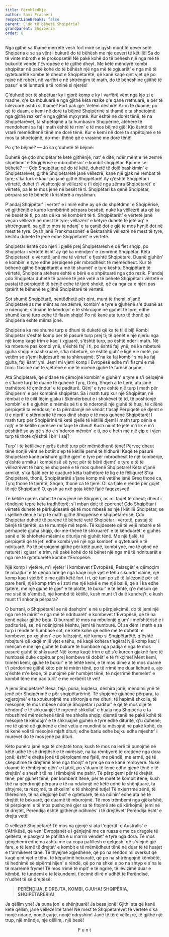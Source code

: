 ```yaml
---
title: Përmbledhje
author: Sami Frashëri
respectLineBreaks: false
parent: Ç'do të bëhetë Shqipëria?
grandparent: Shqipëria
order: 8
---
```


Nga gjithë sa thamë merretë vesh fort mirë se qysh
munt të qeverisetë Shqipëria e se sa vënt i bukurë do të
bëhësh me një qeveri të këtillë! Sa do të vinte mbroth e të
prokopsetë! Në pakë kohë do të bëhësh një nga më të
bukuritë vënde t'Evropësë e të gjithë dheyt. Me këtë
mëndyrë kombi shqipëtar në pakë kohë do të bëhësh një
nga më të xgjuarët' e nga më të qytetuarëtë kombe të
dheut e Shqipëtarëtë, që kanë kaqë qint vjet që po rojnë
në robëri, në varfëri e në shtrëngim të math, do të
bëhëshinë gjiithë të pasur' e të lumturë e të roninë si
njerës!

Ç'duhetë për të shpëtuar ky i gjorë komp e ky i
varfërë vënt nga kjo zi e madhe, q'e ka mbuluarë e nga
gjithë këta rezike q'e qanë rrethuarë, e për të lulëzuarë
ashtu si thamë? Fort pak gjë: Vetëm dëshirë! Arrin të
duamë; po që të duam, e kemi në dorë ta bëjmë Shqipërinë
si thamë e ta shpëtojmë nga gjithë reziket' e nga gjithë
myxyratë. Kur është në dorët tënë, të na Shqipëtarëvet,
ta shpëtojmë a ta humbasim Shqipërinë, atëhere të
mendohemi sa faj i math është të rrim' e të mos bëjmë gjë!
Kjo është të vrarë mëmëdhenë tënë me dorë tënë. Kur e
kemi në dorë ta shpëtojmë e të mos ta shpëtojmë, do-me-
thënë që e vrasimë me dorë tënë!

Po ç'të bëjmë? — Jo sa ç'duhetë të bëjmë:

Duhetë që çdo shqipëtar të ketë gjithënjë, nat' e
ditë, ndër mënt e në zemrë shpëtimn' e Shqipërisë e
mbrodhësin' e kombit shqipëtar. Kjo me se bëhetë? — Çdo
Shqipëtar, që do të këtë, duhetë të dojë bashkimin' e
Shqipëtarëvet; gjithë Shqipëtarëtë janë vëllezrë, kanë një
gjak në rëmbat të tyre; s'ka turk e kaur po janë gjithë
Shqipëtarë! Ay q'është Shqipëtar i vërtetë, duhet t'i
vështonjë si vëllezrë e t'i dojë nga zëmra Shqipëtarët' e
vërtetë, pa le të mos jenë në besët të ti. Shqipëtari ka qenë
Shqipëtar, përpara se të bëhetë i krishterë a mysliman.

P'andaj Shqipëtar' i vërtet' e i mirë edhe ay që do
shpëtdmn' e Shqipërisë, vë gjithënjë e kurdo kombërinë
përpara besësë; nukë ka vëllezrë ata që ka në besët të ti,
po ata që ka në kombërit të ti. Shqipëtarët' e vërtetë janë
veçan vëllezrë në mest të tyre; vëllazëri' e këtyre duhetë
të jetë aq' e shtrënguarë, sa gjë to mos ta ndanj' e ta çanjë
dot e gjë të mos hynjë dot në mest të tyre. Qysh janë
Frankmasonët' e Bektashitë vëllezrë në mest të tyre,
kështu duhetë të jenë edhe Shqipëtarët' e vërtetë.

Shqipëtar është çdo njeri i pjellë prej Shqipëtarësh
e që flet shqip, po Shqipëtar i vërtetë ësht' ay që ka
mëndjen' e zemrënë Shqipëtar. Këta Shqipëtarët' e
vërtetë janë me të vërtet' e fjeshtë Shqipëtarë. Duanë
gjuhën' e kombin' e tyre edhe përpiqenë për mbrodhësit të
mëmëdheut. Kur të bëhenë gjithë Shqipëtarët a më të
shumët' e tyre kështu Shqipëtarë të vërtetë, Shqipëria
atëhere është e bërë e e shpëtuarë nga çdo rezik. P'andaj
çdo Shqipëtar duhetë të parënë të jetë vetë a të bëhetë
Shqipëtar i vërtetë e pastaj të përpiqetë të bënjë edhe të
tjerë shokë, që ca nga ca e njëri pas tjatërit të bëhenë të
gjithë Shqipëtarë të vërtetë.

Sot shumë Shqipëtarë, nëntëdhetë për qint, munt
të themi, s'janë Shqipëtarë as me mënt as me zëmrë;
kombin' e tyre e gjuhënë s'e duanë as e nderojnë; s'duanë
të këndojn' e të shkruajnë në gjuhët të tyre, edhe shumë
kanë turp edhe të flasin shqip! Po në kanë ata turp të
thonë që Shqipëria është mëma jonë.

Shqipëria ka më shumë turp e dhuni të duketë që
ka të tillë bij! Kombi Shqipëtar s'është komp për të pasurë
turp prej ti; të qënët e një njeriu nga një komp kaqë trim
e kaq' i xgjuarë, s'është turp, po është nder i math. Në ka
mbeturë pas kombi ynë, s'është faj' i ti, po është faji ynë;
në ka mbeturë gjuha shqip e pashkruarë, s'ka mbeturë, se
është gjuh' e ligë e e metë, po vetëm se s'jemi kujdesurë na
ta shkruajmë. S'na ka faj kombi' s'na ka faj gjuha, faji
ësht' yni. Jemi mi vjetri komp i Evropësë edhe m'i fisçmi
e më trimi: flasimë më të vjetrënë e më të mirënë gjuhë të
farësë arjane.

Ata Shqipëtarë, që s'danë të çëmojnë kombin' e
gjuhën' e tyre e s'i pëlqejnë e s'kanë turp të duanë të
quhenë Tyrq, Greq, Shqeh a të tjerë, ata janë trathëtorë
të çmëndur' e të paditurë. Qënj' e tyre është një turp i
math për Shqipërin' e për kombinë shqipëtar. Sa i math
turp kur një Shqipëtar, në rëmbat e të cilit Iëçin gjaku i
Skënderbeut e i shokëvet të td, të poshtonjë kombin' e ti e
gjuhën e mëmës së ti e të nderonjë një gjuhë të huaj, të
cilënë përpiqetë ta vëndosnj' e ta përndamjë në vëndit
t'asaj! Përpiqetë që djemt e ti e niprit' e stërnipritë të mos
dinë shqip e të mos quhenë Shqipëtarë! I math turp për
Shqipërinë të ketë pjellë të këtillë djem! I math turp qënia
e rojtj' e të këtillë njerësve rni faqe të dheut! Kush niunt
të jetë m'i lik e m'i pështirë se ay që s'do e s'nderon mëmën'
e ti, po e heth më një çip e i vjen turp të thotë q'është i bir'
i saj?

Turp' i të këtillëve njerës është turp për
mëmëdhenë tënë! Përveç dheut tënë nonjë vënt në botët
s'ep të këtillë pemë të hidhurë! Kaqë të pasurë Shqipëtarë
kanë prishurë gjithë gjën' e tyre për mbrodhësit të një
kombërije, q'është armiku i kombërisë së tyre; për të bërë
djemt' e tyre e të të vëllezrëvet të harojnë shqipenë e të
mos quhenë Shqipëtarë! Këta s'janë armikë, s'ka fjalë për
të quajturë këta trathëtorë të liq e të fëlliqurë! S'ka
Shqipëtarë, thonë, Shqipëtarëtë s'jane komp më vetëhe
janë Greq thonë ca, Tyrq thonë të tjerëtë, Shqeh, thonë ca
të tjerë. O! sa fjalë e rëndë për gojët të një Shqipëtari! O,
qysh ua nxë goja këbë fjalë faqezesvet!

Të këtillë njerës duhet të mos jenë në Shqipëri, as
mi faqet të dheut; dheut i rëndojnë teprë këta tradhëtorë;
s'i mban dot; të çporenë! Çdo Shqipëtar i vërtetë duhetë të
përkujdesetë që të mos mbesë as një i këtillë Shqipëtar, se
i sjellinë dëm e turp të math gjithë Shqipërisë e
shqipëtarërisë. Çdo Shqipëtar duhetë të parënë të bëhetë
vetë Shqipëtar i vërtetë, pastaj të bënjë të tjerëtë, sa të
muntnjë më teprë. Të kujdesetë që të vejë mbarë e të
përhapetë gjuha shqip, do-me-thënë të shkruarët' e të
kënduarët' e gjuhës sanë e 'të shtohetë mësimi e diturija
në gjuhët tënë. Me një fjalë, të përpiqetë që të jet' edhe
kombi ynë një nga kombet' e qytetuarë e të ndrituarë. Po
të përpiqemi gjithë për këtë punë, kombi ynë, me të qënë
në naturët i xgjuar' e trim, në pakë kohë do të bëhet një
nga më të ndnituarët e nga më të qytetuarëtë kombe
t'Evropësë.

Një komp i vjetërë, m'i vjetër' i kombevet
t'Evropësë, Pelasgët' e qëmoçim të mbajtur' e të qëndruarë
që nga kaqë mijë vjet e tëhu sikundr' ishinë, një komp kaq
i vjetërë e me gjith këtë fort i ri, që tani po zë të lulëzonjë
për së pare herë, një komp trim e i zoti me një kokë e me
një ballë, që s'i ka edhe tjatërë, me një gjuhë të gjer' e të
plottë, të bukur' e të lehtë, q'e mëson që me sisë të s'ëmësë,
një kombd të këtillë, kush munt t'i dalë kundrej't, e kush
munt t'i shkonja përpara?

O burrani, o Shqipëtarë! se në dashçim' e në u
përpjekçimë, do të jemi një nga më të mirët' e nga më të
ndrituarët' e kombevet t'Evropësë, që të na kenë nakar
gjithë bota. O burrani! të mos na mbulonjë gjum' i
mefshtërisë e i paditurisë, se, në ndënjçimë kështu, jemi
të humburë. O! sa dëm i math e sa turp i rëndë të humbasë
sot, në këtë kohë që edhe më të dobëtit' e kombevet po
xgjuhen' e po lulëzojnë, një komp si Shqipëtarëtë, q'është
mbajturë që kaqë mijë vjet e tëhu, në kaqë kohëra t'egëra!
Një komp kaq' i mënçim e me një gjuhë të bukurë të
humbasë nga padija e nga të mos pasurë gjuhë të
shkruarë! Një komp kaqë trim e që s'e kurcen gjaknë fare
të humbasë duke copëtuar prej kombeve të dobët' e të
frikçimë! Mënt kemi, trimëri kemi, gjuhë të bukur' e të
lehtë kemi, e të mos dimë a të mos duamë t'i përdorimë
gjithë këto për të mirën tënë, po të rrimë me duar lidhurë
a, ajo q'është m'e keqe, të punojmë për humbjet tënë, të
nxjerrimë themelet' e kombit tënë me paditurit' e me
verbërit të vet!

A jemi Shqipëtarë? Besa, feja, puna, kujdesa,
dëshira jonë, mendimi ynë të jenë për Shqipërimë e për
shqipëtarërinë. Të shpjemë gjuhënë përpara, ta xgjerojmë'
e ta xbukurojmë me shkronja e me dituri; të hapimë
shkolla, të mësojmë, të mos mbesë ndonjë Shqipëtar i
paditur' e që të mos dijë të këndonj' e të shkruanjë; të
ngremë shkollat' e huaja nga Shqipëria e ta mbushimë
mëmëdhenë tënë me shkolla shqip; djemtë tanë në pakë
kohë të mësojnë të këndojn' e të shkruajnë gjuhën e tyre
edhe dituritë, q'u duhenë; me të qënë që gjuhënë e dinë
vetiu e mundinë ta mësojnë në pakë kohë, do të kenë voli
të mësojnë mjaft dituri; edhe bariu edhe bujku edhe
mjeshtr' i murevet do të mos jenë pa dituri.

Këto punëra janë nga të drejtatë tona; kush të mos
na lerë të punojmë në këtë udhë të së drejtësë e të
mirësisë, na ka rëmbyerë të drejtënë nga dora jonë; ësht'
e drejta jonë të përpiqemi me fjalë, me pëndë, me armë, që
të çkëputimë të drejtënë tënë nga thonjt' e tyre që na e
kanë rëmbyerë. Nukë duamë të rëmbejmë gjën' e tjatrit,
po s'duam të lemë edhe gjënë tënë e të drejtën' e sheshit
të na i rëmbejnë me pahir. Të përpiqemi për të drejtët
tënë, për gjuhët tënë, për kombërit Itënë, për të mirët të
kombit itënë; kush tbë na qëndronjë përpara e të na
ndalonjë në këtë udhë të shënjtuarë, ta shtyjmë, ta
rëzojmë, ta shkelim' e të shkojmë tutje! Të nxjerrrmë zënë,
të thëresimë, të na dëgjonjë bot' e qytetuarë, të na ndihin'
edhe ata në të drejtët të bekuarë, që duamë të mburojmë.
Të mos trëmbemi nga gjëkafshë, të përpiqemi e të mos
pushojmë gjer sa të fitojmë atë që kërkojmë; jemi në të
drejtët, Perëndija është gjithënjë ndihmës' i të drejtëvet'
Perëndija ësht' e drejta vetë!

O vëllezrë Shqipëtarë! Të mos na gjenjë si ata
t'egërtit' e Australis' e t'Afrikësë, që ven' Evropjanët e i
gënjejnë me ca ruaza e me ca dragole të qeltërta, e pasqyra
të pafillta e u marrin vëndet' e tyre nga dora. Të mos
gënjehemi edhe na ashtu me ca copa pafillesh e qelqesh,
që s'vlejnë gjë fare, e të lemë të drejtat' e kombit e të
mëmëdheut tënë në duar të të huajet e t'armikëvet tanë.
Të thyejmë xgjedhënë, që po na rëndon mi xverkut që kaqë
qint vjet e tëhu, të këputimë hekuratë, që po na
shtrëngojnë këmbëtë, të hedhimë së sipërmi hijen' e
rëndë, që po na shkel e po na shtyp e s'na le të marrëmë
frymë! Të mos rrimë të mpit' e të ngrirë, të lëvizimë duar
e këmbë, të tundemi e të lëkundemi, t'ecimë dlirë n'udhët
të Perëndisë, n'udhët të së drejtësë:

> **PERËNDIJA, E DREJTA, KOMBI, GJUHA! SHQIPËRIA, SHQIPËTARËRIA!**

Ja qëllim ynë! Ja puna jon' e shënjtuarë! Ja besa
jonë! Gjith' ata që kanë këtë qëllim, janë vëllezëritë tanë!
Në mest të Shqipëtarëvet të vërtetë s'ka nonjë ndarje,
nonjë çarje, nonjë ndryshim! Janë të tërë vëllezrë, të
gjithë një trup, një mëndje, një qëllim,. një besë!

<center>
F u n t
</center>
